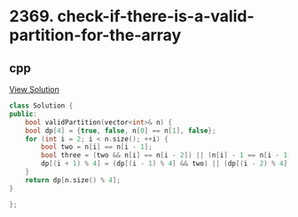 # 2369. check-if-there-is-a-valid-partition-for-the-array

## cpp

[View Solution](2369-check-if-there-is-a-valid-partition-for-the-array.cpp)


```cpp
class Solution {
public:
    bool validPartition(vector<int>& n) {
    bool dp[4] = {true, false, n[0] == n[1], false};
    for (int i = 2; i < n.size(); ++i) {
        bool two = n[i] == n[i - 1];
        bool three = (two && n[i] == n[i - 2]) || (n[i] - 1 == n[i - 1] && n[i] - 2 == n[i - 2]);
        dp[(i + 1) % 4] = (dp[(i - 1) % 4] && two) || (dp[(i - 2) % 4] && three);
    }
    return dp[n.size() % 4];
}

};
```
